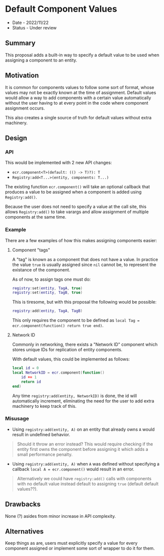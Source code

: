 # Default Component Values

- Date - 2022/11/22
- Status - Under review

## Summary

This proposal adds a built-in way to specify a default value to be used when assigning a component to an entity.

## Motivation

It is common for components values to follow some sort of format, whose values may not be exactly known
at the time of assignment. Default values would allow a way to add components with a certain value automatically without the user having to at every point in the code where component assignment occurs.

This also creates a single source of truth for default values without extra machinery.

## Design

### API

This would be implemented with 2 new API changes:

- `ecr.component<T>(default: (() -> T)?): T`
- `Registry:add<T...>(entity, components: T...)`

The existing function `ecr.component()` will take an optional callback that produces a value to be assigned when a component is added using `Registry:add()`.

Because the user does not need to specify a value at the call site, this allows `Registry:add()` to take varargs and allow assignment of multiple components at the same time.

### Example

There are a few examples of how this makes assigning components easier:

1. Component "tags"

    A "tag" is known as a component that does not have a value. In practice the value `true` is usually assigned since `nil` cannot be, to represent the existance of the component.

    As of now, to assign tags one must do:

    ```lua
    registry:set(entity, TagA, true)
    registry:set(entity, TagB, true)
    ```

    This is tiresome, but with this proposal the following would be possible:

    ```lua
    registry:add(entity, TagA, TagB)
    ```

    This only requires the component to be defined as `local Tag = ecr.component(function() return true end)`.

2. Network ID

    Commonly in networking, there exists a "Network ID" component which stores unique IDs for replication of entity components.

    With default values, this could be implemented as follows:

    ```lua
    local id = 0
    local NetworkID = ecr.component(function()
        id += 1
        return id
    end)
    ```

    Any time `registry:add(entity, NetworkID)` is done, the id will automatically increment, eliminating the need for the user to add extra machinery to keep track of this.

### Misusage

- Using `registry:add(entity, A)` on an entity that already owns `A` would result in undefined behavior.

> Should it throw an error instead? This would require checking if the entity first owns the component before assigning it which adds a small performance penalty.

- Using `registry:add(entity, A)` when `A` was defined without specifying a callback `local A = ecr.component()` would result in an error.

> Alternatively we could have `registry:add()` calls with components with no default value instead default to assigning `true` (default default values??).

## Drawbacks

None (?) asides from minor increase in API complexity.

## Alternatives

Keep things as are, users must explicitly specify a value for every component assigned or implement some sort of wrapper to do it for them.
